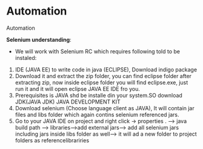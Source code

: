 # Automation
Automation

**Selenium understanding**:
- We will work with Selenium RC which requires following told to be instaled:
1. IDE (JAVA EE) to write code in java (ECLIPSE), Download indigo package
2. Download it and extract the zip folder, you can find eclipse folder after extracting zip, now inside eclipse folder you will find eclipse.exe, just run it and it will open eclipse JAVA EE IDE fro you.
3. Prerequisites is JAVA shd be installe din your system.SO download JDK(JAVA JDK) JAVA DEVELOPMENT KIT
4. Download selenium (Choose language client as JAVA), It will contain jar files and libs folder which again contins selenium referenced jars.
5. Go to your JAVA IDE on project and right click -> properties . --> java build path --> libraries-->add external jars-->  add all selenium jars including jars inside libs folder as well--> it will ad a new folder to project folders as referencelibrariries 
